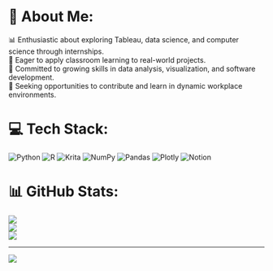 # 💫 About Me:
📊 Enthusiastic about exploring Tableau, data science, and computer science through internships.<br>🌱 Eager to apply classroom learning to real-world projects.<br>🧠 Committed to growing skills in data analysis, visualization, and software development.<br>💼 Seeking opportunities to contribute and learn in dynamic workplace environments.


# 💻 Tech Stack:
![Python](https://img.shields.io/badge/python-3670A0?style=for-the-badge&logo=python&logoColor=ffdd54) ![R](https://img.shields.io/badge/r-%23276DC3.svg?style=for-the-badge&logo=r&logoColor=white) ![Krita](https://img.shields.io/badge/Krita-203759?style=for-the-badge&logo=krita&logoColor=EEF37B) ![NumPy](https://img.shields.io/badge/numpy-%23013243.svg?style=for-the-badge&logo=numpy&logoColor=white) ![Pandas](https://img.shields.io/badge/pandas-%23150458.svg?style=for-the-badge&logo=pandas&logoColor=white) ![Plotly](https://img.shields.io/badge/Plotly-%233F4F75.svg?style=for-the-badge&logo=plotly&logoColor=white) ![Notion](https://img.shields.io/badge/Notion-%23000000.svg?style=for-the-badge&logo=notion&logoColor=white)
# 📊 GitHub Stats:
![](https://github-readme-stats.vercel.app/api?username=NightstarReaper&theme=dark&hide_border=false&include_all_commits=false&count_private=false)<br/>
![](https://github-readme-streak-stats.herokuapp.com/?user=NightstarReaper&theme=dark&hide_border=false)<br/>
![](https://github-readme-stats.vercel.app/api/top-langs/?username=NightstarReaper&theme=dark&hide_border=false&include_all_commits=false&count_private=false&layout=compact)

---
[![](https://visitcount.itsvg.in/api?id=NightstarReaper&icon=0&color=0)](https://visitcount.itsvg.in)

<!-- Proudly created with GPRM ( https://gprm.itsvg.in ) -->
